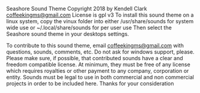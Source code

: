 Seashore Sound Theme
Copyright 2018 by Kendell Clark <coffeekingms@gmail.com>
License is gpl v3
To install this sound theme on a linux system, copy the vinux folder into either
/usr/share/sounds for system wide use or
~/.local/share/sounds for per user use
Then select the Seashore sound theme in your desktops settings.

To contribute to this sound theme, email coffeekingms@gmail.com with questions, sounds, comments, etc. Do not ask for windows support, please.
 Please make sure, if possible, that contributed sounds have a clear and freedom compatible license. At minimum, they must be free of any license which requires royalties or other payment to any company, corporation or entity.  Sounds must be legal to use in both commercial and non commercial projects in order to be included here.
Thanks for your consideration

